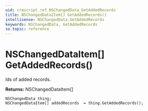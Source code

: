 ```yaml
---
uid: crmscript_ref_NSChangedData_GetAddedRecords
title: NSChangedDataItem[] GetAddedRecords()
intellisense: NSChangedData.GetAddedRecords
keywords: NSChangedData, GetAddedRecords
so.topic: reference
---
```


# NSChangedDataItem[] GetAddedRecords()

Ids of added records.

**Returns:** NSChangedDataItem[]

```crmscript
NSChangedData thing;
NSChangedDataItem[] addedRecords  = thing.GetAddedRecords();
```


